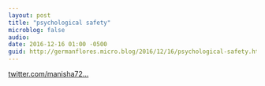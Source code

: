 ```yaml
---
layout: post
title: "psychological safety"
microblog: false
audio: 
date: 2016-12-16 01:00 -0500
guid: http://germanflores.micro.blog/2016/12/16/psychological-safety.html
---
```

[twitter.com/manisha72...](https://twitter.com/manisha72617183/status/804298131529605120)
